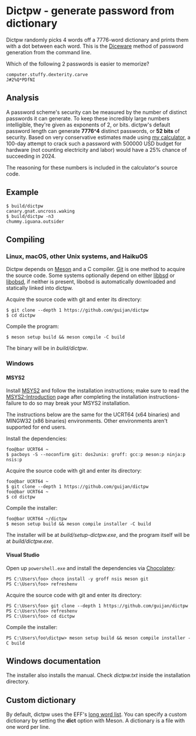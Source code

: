 <!--
Copyright (c) 2021-2022, 2024-2025 
    Guilherme Janczak <guilherme.janczak@yandex.com>

Permission to use, copy, modify, and distribute this software for any
purpose with or without fee is hereby granted, provided that the above
copyright notice and this permission notice appear in all copies.

THE SOFTWARE IS PROVIDED "AS IS" AND THE AUTHOR DISCLAIMS ALL WARRANTIES
WITH REGARD TO THIS SOFTWARE INCLUDING ALL IMPLIED WARRANTIES OF
MERCHANTABILITY AND FITNESS. IN NO EVENT SHALL THE AUTHOR BE LIABLE FOR
ANY SPECIAL, DIRECT, INDIRECT, OR CONSEQUENTIAL DAMAGES OR ANY DAMAGES
WHATSOEVER RESULTING FROM LOSS OF USE, DATA OR PROFITS, WHETHER IN AN
ACTION OF CONTRACT, NEGLIGENCE OR OTHER TORTIOUS ACTION, ARISING OUT OF
OR IN CONNECTION WITH THE USE OR PERFORMANCE OF THIS SOFTWARE.
-->

# Dictpw - generate password from dictionary
Dictpw randomly picks 4 words off a 7776-word dictionary and prints them with a
dot between each word. This is the
[Diceware](https://en.wikipedia.org/wiki/Diceware) method of password generation
from the command line.

Which of the following 2 passwords is easier to memorize?
```
computer.stuffy.dexterity.carve
J#2%Q*PDfNI
```

## Analysis
A password scheme's security can be measured by the number of distinct passwords
it can generate. To keep these incredibly large numbers intelligible, they're
given as exponents of 2, or bits. dictpw's default password length can generate
__7776^4__ distinct passwords, or __52 bits__ of security. Based on very
conservative estimates made using [my calculator](src/sec_pw_bits.bc), a 100-day
attempt to crack such a password with 500000 USD budget for hardware (not
counting electricity and labor) would have a 25% chance of succeeding in 2024.

The reasoning for these numbers is included in the calculator's source code.

## Example
```console
$ build/dictpw
canary.gnat.uncross.waking
$ build/dictpw -n3
chummy.iguana.outsider
```

## Compiling
### Linux, macOS, other Unix systems, and HaikuOS
Dictpw depends on [Meson](https://mesonbuild.com/) and a C compiler.
[Git](https://git-scm.com/) is one method to acquire the source code.
Some systems optionally depend on either 
[libbsd](https://libbsd.freedesktop.org/) or 
[libobsd](https://github.com/guijan/libobsd/), if neither is
present, libobsd is automatically downloaded and statically linked into dictpw.

Acquire the source code with git and enter its directory:
```console
$ git clone --depth 1 https://github.com/guijan/dictpw
$ cd dictpw
```

Compile the program:
```console
$ meson setup build && meson compile -C build
```
The binary will be in _build/dictpw_.

### Windows
#### MSYS2
Install [MSYS2](https://www.msys2.org/) and follow the installation
instructions; make sure to read the
[MSYS2-Introduction](https://www.msys2.org/wiki/MSYS2-introduction/) page after
completing the installation instructions-failure to do so may break your MSYS2
installation.

The instructions below are the same for the UCRT64 (x64 binaries) and MINGW32
(x86 binaries) environments. Other environments aren't supported for end users.

Install the dependencies:
```console
foo@bar UCRT64 ~
$ pacboys -S --noconfirm git: dos2unix: groff: gcc:p meson:p ninja:p nsis:p
```

Acquire the source code with git and enter its directory:
```console
foo@bar UCRT64 ~
$ git clone --depth 1 https://github.com/guijan/dictpw
foo@bar UCRT64 ~
$ cd dictpw
```

Compile the installer:
```console
foo@bar UCRT64 ~/dictpw
$ meson setup build && meson compile installer -C build
```
The installer will be at _build/setup-dictpw.exe_, and the program itself will
be at _build/dictpw.exe_.

#### Visual Studio
Open up `powershell.exe` and install the dependencies via
[Chocolatey](https://chocolatey.org/):
```console
PS C:\Users\foo> choco install -y groff nsis meson git
PS C:\Users\foo> refreshenv
```

Acquire the source code with git and enter its directory:
```console
PS C:\Users\foo> git clone --depth 1 https://github.com/guijan/dictpw
PS C:\Users\foo> refreshenv
PS C:\Users\foo> cd dictpw
```

Compile the installer:
```console
PS C:\Users\foo\dictpw> meson setup build && meson compile installer -C build
```

## Windows documentation
The installer also installs the manual. Check _dictpw.txt_ inside the
installation directory.

## Custom dictionary
By default, dictpw uses the EFF's
[long word list](https://www.eff.org/deeplinks/2016/07/new-wordlists-random-passphrases).
You can specify a custom dictionary by setting the __dict__ option with Meson. A
dictionary is a file with one word per line.
